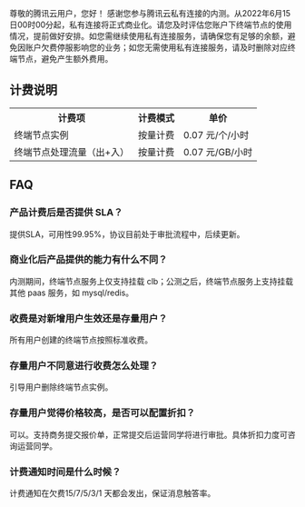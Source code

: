 尊敬的腾讯云用户，您好！
感谢您参与腾讯云私有连接的内测。从2022年6月15日00时00分起，私有连接将正式商业化。请您及时评估您账户下终端节点的使用情况，提前做好安排。如您需继续使用私有连接服务，请确保您有足够的余额，避免因账户欠费停服影响您的业务；如您无需使用私有连接服务，请及时删除对应终端节点，避免产生额外费用。


## 计费说明
<table>
<tr>
<th>计费项</th>
<th>计费模式</th>
<th>单价</th>
</tr>
<tr>
<td>终端节点实例</td>
<td>按量计费</td>
<td>0.07 元/个/小时</td>
</tr>
<tr>
<td>终端节点处理流量（出+入）</td>
<td> 按量计费</td>
<td>0.07 元/GB/小时</td>
</tr>
</table>



## FAQ
### 产品计费后是否提供 SLA？
提供SLA，可用性99.95%，协议目前处于审批流程中，后续更新。

### 商业化后产品提供的能力有什么不同？
内测期间，终端节点服务上仅支持挂载 clb；公测之后，终端节点服务上支持挂载其他 paas 服务，如 mysql/redis。

### 收费是对新增用户生效还是存量用户？
所有用户创建的终端节点按照标准收费。

### 存量用户不同意进行收费怎么处理？
引导用户删除终端节点实例。

### 存量用户觉得价格较高，是否可以配置折扣？
可以。支持商务提交报价单，正常提交后运营同学将进行审批。具体折扣力度可咨询运营同学。

### 计费通知时间是什么时候？
计费通知在欠费15/7/5/3/1 天都会发出，保证消息触答率。

